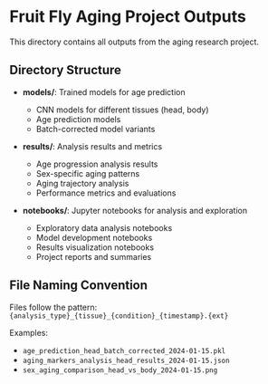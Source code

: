 # Fruit Fly Aging Project Outputs

This directory contains all outputs from the aging research project.

## Directory Structure

- **models/**: Trained models for age prediction
  - CNN models for different tissues (head, body)
  - Age prediction models
  - Batch-corrected model variants

- **results/**: Analysis results and metrics
  - Age progression analysis results
  - Sex-specific aging patterns
  - Aging trajectory analysis
  - Performance metrics and evaluations

- **notebooks/**: Jupyter notebooks for analysis and exploration
  - Exploratory data analysis notebooks
  - Model development notebooks
  - Results visualization notebooks
  - Project reports and summaries

## File Naming Convention

Files follow the pattern: `{analysis_type}_{tissue}_{condition}_{timestamp}.{ext}`

Examples:
- `age_prediction_head_batch_corrected_2024-01-15.pkl`
- `aging_markers_analysis_head_results_2024-01-15.json`
- `sex_aging_comparison_head_vs_body_2024-01-15.png`